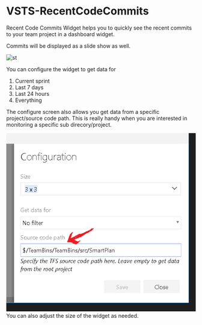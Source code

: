 # VSTS-RecentCodeCommits
Recent Code Commits Widget helps you to quickly see the recent commits to  your team project in a dashboard widget.

Commits will be displayed as a slide show as well.


![st](https://kshyju.gallerycdn.vsassets.io/extensions/kshyju/recentcodecommitsext/1.1.8/1481733819715/Microsoft.VisualStudio.Services.Screenshots.1)



You can configure the widget to get data for 

1. Current sprint
2. Last 7 days
3. Last 24 hours
4. Everything 

The configure screen also allows you get data from a specific project/source code path. This is really handy when you are interested in monitoring a specific sub direcory/project.

![Configure project path](img/config-sourcepath.png)
You can also adjust the size of the widget as needed.
